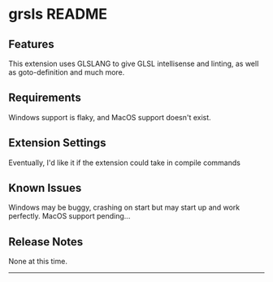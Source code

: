 # grsls README

## Features

This extension uses GLSLANG to give GLSL intellisense and linting, as well as goto-definition and much more.

## Requirements

Windows support is flaky, and MacOS support doesn't exist.

## Extension Settings

Eventually, I'd like it if the extension could take in compile commands

## Known Issues

Windows may be buggy, crashing on start but may start up and work perfectly.
MacOS support pending...

## Release Notes

None at this time.

---
